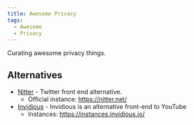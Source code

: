 ```yaml
---
title: Awesome Privacy
tags:
  - Awesome
  - Privacy
---
```


Curating awesome privacy things.

## Alternatives

- [Nitter](https://github.com/zedeus/nitter) - Twitter front end alternative.
  - Official instance: <https://nitter.net/>
- [Invidious](https://github.com/iv-org/invidious) - Invidious is an alternative front-end to YouTube
  - Instances: <https://instances.invidious.io/>
